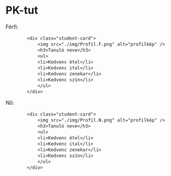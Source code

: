 # PK-tut


Férfi:

            <div class="student-card">
                <img src="./img/Profil.F.png" alt="profilkép" />
                <h3>Tanuló neve</h3>
                <ul>
                <li>Kedvenc étel</li>
                <li>Kedvenc ital</li>
                <li>Kedvenc zenekar</li>
                <li>Kedvenc szín</li>
                </ul>
            </div>


Nő:

            <div class="student-card">
                <img src="./img/Profil.N.png" alt="profilkép" />
                <h3>Tanuló neve</h3>
                <ul>
                <li>Kedvenc étel</li>
                <li>Kedvenc ital</li>
                <li>Kedvenc zenekar</li>
                <li>Kedvenc szín</li>
                </ul>
            </div>